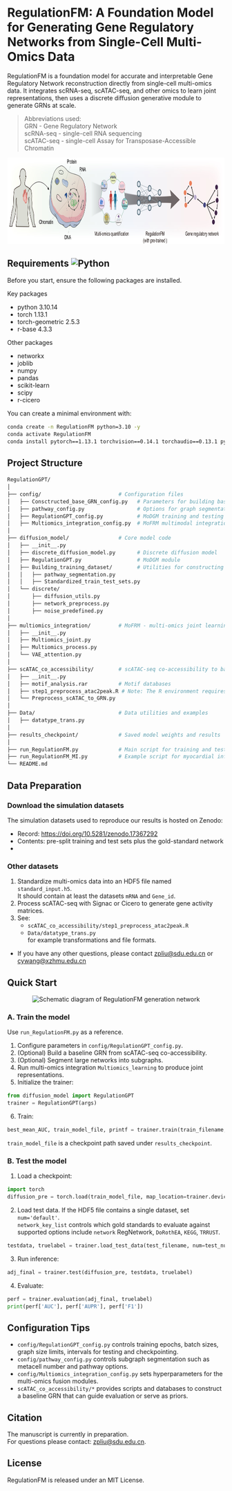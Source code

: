 # RegulationFM: A Foundation Model for Generating Gene Regulatory Networks from Single-Cell Multi-Omics Data # 

RegulationFM is a foundation model for accurate and interpretable Gene Regulatory Network reconstruction directly from single-cell multi-omics data. It integrates scRNA-seq, scATAC-seq, and other omics to learn joint representations, then uses a discrete diffusion generative module to generate GRNs at scale.

> Abbreviations used:  
> GRN - Gene Regulatory Network  
> scRNA-seq - single-cell RNA sequencing  
> scATAC-seq - single-cell Assay for Transposase-Accessible Chromatin


<div align="center">
  <img src="https://github.com/zpliulab/RegulationFM/blob/main/images/images1.jpg" alt="Schematic diagram of RegulationFM generation network" style="width: 1500px; height: 200px;"/>
</div>

## Requirements ![Python](https://img.shields.io/badge/python-3.10-blue "Python3.10")

Before you start, ensure the following packages are installed.

Key packages
- python 3.10.14
- torch 1.13.1
- torch-geometric 2.5.3
- r-base 4.3.3

Other packages
- networkx
- joblib
- numpy
- pandas
- scikit-learn
- scipy
- r-cicero


You can create a minimal environment with:

```bash
conda create -n RegulationFM python=3.10 -y
conda activate RegulationFM
conda install pytorch==1.13.1 torchvision==0.14.1 torchaudio==0.13.1 pytorch-cuda=11.6 -c pytorch -c nvidia
```
## Project Structure

```bash
RegulationGPT/
│
├── config/                         # Configuration files
│   ├── Consctructed_base_GRN_config.py   # Parameters for building baseline GRN
│   ├── pathway_config.py                 # Options for graph segmentation into subgraphs
│   ├── RegulationGPT_config.py           # MoDGM training and testing parameters
│   ├── Multiomics_integration_config.py  # MoFRM multimodal integration parameters
│
├── diffusion_model/                # Core model code
│   ├── __init__.py
│   ├── discrete_diffusion_model.py       # Discrete diffusion model
│   ├── RegulationGPT.py                  # MoDGM module
│   ├── Building_training_dataset/        # Utilities for constructing train and test sets
│   │   ├── pathway_segmentation.py
│   │   ├── Standardized_train_test_sets.py
│   └── discrete/
│       ├── diffusion_utils.py
│       ├── network_preprocess.py
│       ├── noise_predefined.py
│
├── multiomics_integration/         # MoFRM - multi-omics joint learning
│   ├── __init__.py
│   ├── Multiomics_joint.py
│   ├── Multiomics_process.py
│   └── VAE_attention.py
│
├── scATAC_co_accessibility/        # scATAC-seq co-accessibility to baseline GRN
│   ├── __init__.py
│   ├── motif_analysis.rar          # Motif databases
│   ├── step1_preprocess_atac2peak.R # Note: The R environment requires additional configuration!
│   └── Preprocess_scATAC_to_GRN.py
│
├── Data/                           # Data utilities and examples
│   ├── datatype_trans.py
│
├── results_checkpoint/             # Saved model weights and results
│
├── run_RegulationFM.py             # Main script for training and testing on simulation data
├── run_RegulationFM_MI.py          # Example script for myocardial infarction case
└── README.md
```
## Data Preparation 

### Download the simulation datasets

The simulation datasets used to reproduce our results is hosted on Zenodo:

- Record: https://doi.org/10.5281/zenodo.17367292 
- Contents: pre-split training and test sets plus the gold-standard network
- 
### Other datasets

1. Standardize multi-omics data into an HDF5 file named `standard_input.h5`.  
   It should contain at least the datasets `mRNA` and `Gene_id`.  
2. Process scATAC-seq with Signac or Cicero to generate gene activity matrices.  
3. See:
   - `scATAC_co_accessibility/step1_preprocess_atac2peak.R`
   - `Data/datatype_trans.py`  
   for example transformations and file formats.

- If you have any other questions, please contact zpliu@sdu.edu.cn or cywang@xzhmu.edu.cn


## Quick Start

<div align="center">
  <img src="https://github.com/zpliulab/RegulationFM/blob/main/images/network.gif" alt="Schematic diagram of RegulationFM generation network" style="width: 500px; height: 500px;"/>
</div>

### A. Train the model

Use `run_RegulationFM.py` as a reference.

1. Configure parameters in `config/RegulationGPT_config.py`.
2. (Optional) Build a baseline GRN from scATAC-seq co-accessibility.
3. (Optional) Segment large networks into subgraphs.
4. Run multi-omics integration `Multiomics_learning` to produce joint representations.
5. Initialize the trainer:

```python
from diffusion_model import RegulationGPT
trainer = RegulationGPT(args)
```

6. Train:

```python
best_mean_AUC, train_model_file, printf = trainer.train(train_filename, base_GRN_link)
```

`train_model_file` is a checkpoint path saved under `results_checkpoint`.

### B. Test the model

1. Load a checkpoint:

```python
import torch
diffusion_pre = torch.load(train_model_file, map_location=trainer.device)
```

2. Load test data. If the HDF5 file contains a single dataset, set `num='default'`.  
   `network_key_list` controls which gold standards to evaluate against  
   supported options include `network` RegNetwork, `DoRothEA`, `KEGG`, `TRRUST`.

```python
testdata, truelabel = trainer.load_test_data(test_filename, num=test_num, network_key_list='network')
```

3. Run inference:

```python
adj_final = trainer.test(diffusion_pre, testdata, truelabel)
```

4. Evaluate:

```python
perf = trainer.evaluation(adj_final, truelabel)
print(perf['AUC'], perf['AUPR'], perf['F1'])
```

## Configuration Tips

- `config/RegulationGPT_config.py` controls training epochs, batch sizes, graph size limits, intervals for testing and checkpointing.
- `config/pathway_config.py` controls subgraph segmentation such as metacell number and pathway options.
- `config/Multiomics_integration_config.py` sets hyperparameters for the multi-omics fusion modules.
- `scATAC_co_accessibility/*` provides scripts and databases to construct a baseline GRN that can guide evaluation or serve as priors.

## Citation

The manuscript is currently in preparation.  
For questions please contact: zpliu@sdu.edu.cn.

## License
RegulationFM is released under an MIT License.
